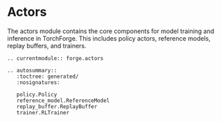 # Actors

The actors module contains the core components for model training and inference in TorchForge. This includes policy actors, reference models, replay buffers, and trainers.

```{eval-rst}
.. currentmodule:: forge.actors

.. autosummary::
   :toctree: generated/
   :nosignatures:

   policy.Policy
   reference_model.ReferenceModel
   replay_buffer.ReplayBuffer
   trainer.RLTrainer
```
